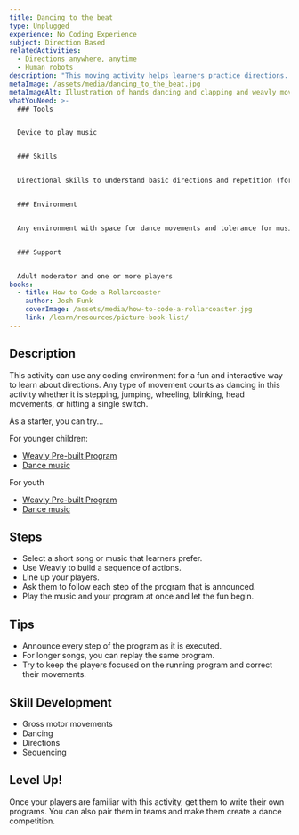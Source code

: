 ```yaml
---
title: Dancing to the beat
type: Unplugged
experience: No Coding Experience
subject: Direction Based
relatedActivities:
  - Directions anywhere, anytime
  - Human robots
description: "This moving activity helps learners practice directions. "
metaImage: /assets/media/dancing_to_the_beat.jpg
metaImageAlt: Illustration of hands dancing and clapping and weavly movement blocks
whatYouNeed: >-
  ### Tools


  Device to play music


  ### Skills


  Directional skills to understand basic directions and repetition (for example move forward, backward, turning right, and turning left)


  ### Environment


  Any environment with space for dance movements and tolerance for music


  ### Support


  Adult moderator and one or more players
books:
  - title: How to Code a Rollarcoaster
    author: Josh Funk
    coverImage: /assets/media/how-to-code-a-rollarcoaster.jpg
    link: /learn/resources/picture-book-list/
---
```

## Description

This activity can use any coding environment for a fun and interactive way to learn about directions. Any type of movement counts as dancing in this activity whether it is stepping, jumping, wheeling, blinking, head movements, or hitting a single switch.

As a starter, you can try...

For younger children:

* [Weavly Pre-built Program](https://create.weavly.org/?v=0.7&t=mixed&w=space&p=1Bb1bB1Bb1Bb1&c=aab&a=123456ABDabd) 
* [Dance music](https://www.youtube.com/watch?v=iwKS4b9aUeI)

For youth

* [Weavly Pre-built Program](https://create.weavly.org/?v=0.7&t=mixed&w=space&p=ADad1B1b1B1b1dD1&c=aab&a=123456ABDabd)
* [](https://www.youtube.com/watch?v=niUaRPODJRs)[Dance music](https://www.youtube.com/watch?v=niUaRPODJRs)

## Steps

* Select a short song or music that learners prefer.
* Use Weavly to build a sequence of actions.
* Line up your players.
* Ask them to follow each step of the program that is announced.
* Play the music and your program at once and let the fun begin.

## Tips

* Announce every step of the program as it is executed.
* For longer songs, you can replay the same program.
* Try to keep the players focused on the running program and correct their movements.

## Skill Development

* Gross motor movements 
* Dancing
* Directions
* Sequencing

## Level Up!

Once your players are familiar with this activity, get them to write their own programs. You can also pair them in teams and make them create a dance competition.